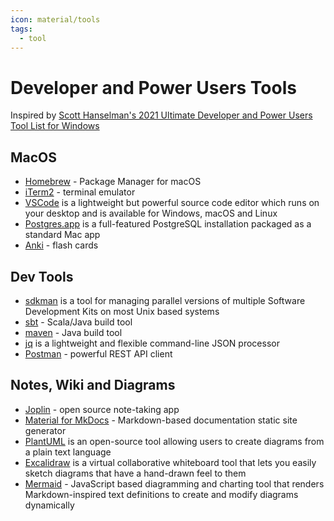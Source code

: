 ```yaml
---
icon: material/tools
tags:
  - tool
---
```


# Developer and Power Users Tools

Inspired by [Scott Hanselman's 2021 Ultimate Developer and Power Users Tool List for Windows](https://www.hanselman.com/blog/scott-hanselmans-2021-ultimate-developer-and-power-users-tool-list-for-windows)

## MacOS

- [Homebrew](https://brew.sh) - Package Manager for macOS
- [iTerm2](https://iterm2.com/) - terminal emulator
- [VSCode](https://code.visualstudio.com) is a lightweight but powerful source code editor which runs on your desktop and is available for Windows, macOS and Linux
- [Postgres.app](https://postgresapp.com) is a full-featured PostgreSQL installation packaged as a standard Mac app
- [Anki](https://apps.ankiweb.net) - flash cards

## Dev Tools

- [sdkman](https://sdkman.io/) is a tool for managing parallel versions of multiple Software Development Kits on most Unix based systems
- [sbt](https://www.scala-sbt.org) - Scala/Java build tool
- [maven](https://maven.apache.org) - Java build tool
- [jq](https://stedolan.github.io/jq/) is a lightweight and flexible command-line JSON processor
- [Postman](https://www.postman.com/) - powerful REST API client

## Notes, Wiki and Diagrams

- [Joplin](https://joplinapp.org/) - open source note-taking app
- [Material for MkDocs](https://squidfunk.github.io/mkdocs-material/) - Markdown-based documentation static site generator
- [PlantUML](https://plantuml.com/) is an open-source tool allowing users to create diagrams from a plain text language
- [Excalidraw](https://excalidraw.com/) is a virtual collaborative whiteboard tool that lets you easily sketch diagrams that have a hand-drawn feel to them
- [Mermaid](https://mermaid.js.org/) - JavaScript based diagramming and charting tool that renders Markdown-inspired text definitions to create and modify diagrams dynamically
